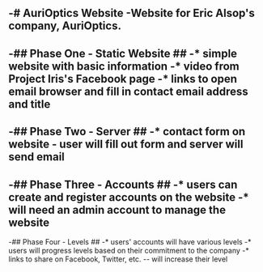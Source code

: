 -# AuriOptics Website
-Website for Eric Alsop's company, AuriOptics.
-
-## Phase One - Static Website ##
-* simple website with basic information
-* video from Project Iris's Facebook page
-* links to open email browser and fill in contact email address and title
-
-## Phase Two - Server ##
-* contact form on website - user will fill out form and server will send email
-
-## Phase Three - Accounts ##
-* users can create and register accounts on the website
-* will need an admin account to manage the website
-
-## Phase Four - Levels ##
-* users' accounts will have various levels
-* users will progress levels based on their commitment to the company
-* links to share on Facebook, Twitter, etc. -- will increase their level
